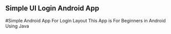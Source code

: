 ## Simple UI Login Android App
#Simple Android App For Login Layout 
This App is For Beginners in Android Using Java
